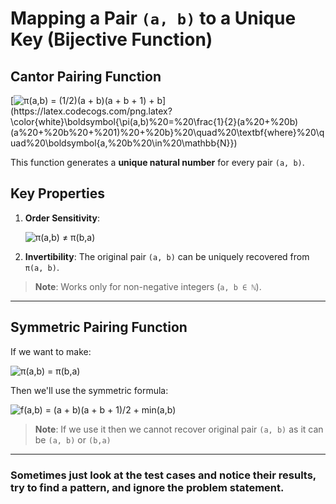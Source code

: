 # Mapping a Pair `(a, b)` to a Unique Key (Bijective Function)

## **Cantor Pairing Function**
[![π(a,b) = (1/2)(a + b)(a + b + 1) + b](https://latex.codecogs.com/png.latex?\color{white}\boldsymbol{\pi(a,b)%20=%20\frac{1}{2}(a%20+%20b)(a%20+%20b%20+%201)%20+%20b}%20\quad%20\textbf{where}%20\quad%20\boldsymbol{a,%20b%20\in%20\mathbb{N}})](https://latex.codecogs.com/png.latex?\color{white}\boldsymbol{\pi(a,b)%20=%20\frac{1}{2}(a%20+%20b)(a%20+%20b%20+%201)%20+%20b}%20\quad%20\textbf{where}%20\quad%20\boldsymbol{a,%20b%20\in%20\mathbb{N}})

This function generates a **unique natural number** for every pair `(a, b)`.

## **Key Properties**
1. **Order Sensitivity**:

   ![π(a,b) ≠ π(b,a)](https://latex.codecogs.com/png.latex?\color{white}\boldsymbol{\pi(a,b)%20\neq%20\pi(b,a)}%20\quad%20\textbf{unless}%20\quad%20\boldsymbol{a%20=%20b})

3. **Invertibility**:
   The original pair `(a, b)` can be uniquely recovered from `π(a, b)`.

> **Note**: Works only for non-negative integers (`a, b ∈ ℕ`).

---

## **Symmetric Pairing Function**

If we want to make:

![π(a,b) = π(b,a)](https://latex.codecogs.com/png.latex?\color{white}\boldsymbol{\pi(a,b)%20=%20\pi(b,a)})

Then we'll use the symmetric formula:

![f(a,b) = (a + b)(a + b + 1)/2 + min(a,b)](https://latex.codecogs.com/png.latex?\color{white}\boldsymbol{f(a,b)%20=%20\frac{(a%20+%20b)(a%20+%20b%20+%201)}{2}%20+%20\min(a,b)})

> **Note**: If we use it then we cannot recover original pair `(a, b)` as it can be `(a, b)` or `(b,a)`

---

### **Sometimes just look at the test cases and notice their results, try to find a pattern, and ignore the problem statement.**
